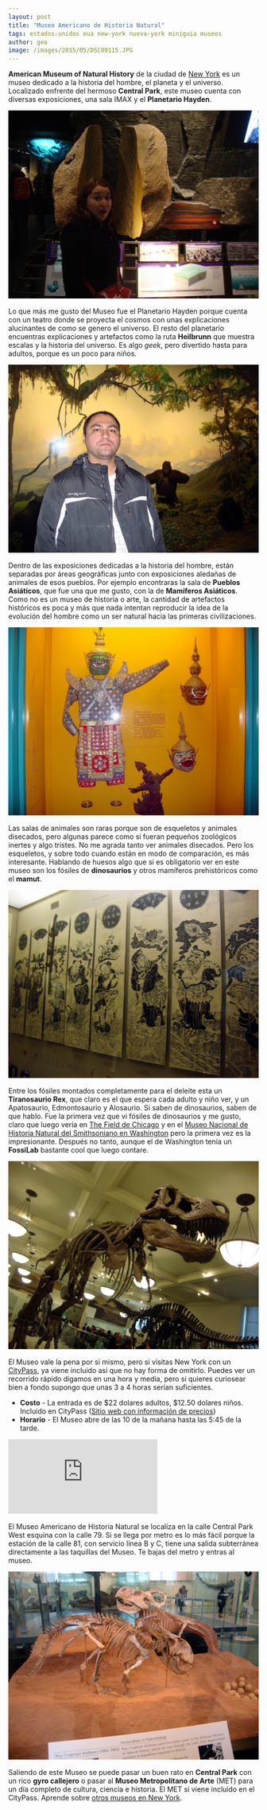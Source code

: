 ```yaml
---
layout: post
title: "Museo Americano de Historia Natural"
tags: estados-unidos eua new-york nueva-york miniguia museos
author: geo
image: /images/2015/05/DSC09115.JPG
---
```

**American Museum of Natural History** de la ciudad de [New York](/tag/new-york) es un museo dedicado a la historia del hombre, el planeta y el universo. Localizado enfrente del hermoso **Central Park**, este museo cuenta con diversas exposiciones, una sala IMAX y el **Planetario Hayden**.

![Rox aprendiendo de ciencia](/images/2015/05/DSC09070.JPG)

Lo que más me gusto del Museo fue el Planetario Hayden porque cuenta con un teatro donde se proyecta el cosmos con unas explicaciones alucinantes de como se genero el universo. El resto del planetario encuentras explicaciones y artefactos como la ruta **Heilbrunn** que muestra escalas y la historia del universo. Es algo *geek*, pero divertido hasta para adultos, porque es un poco para niños.

![Simios](/images/2015/05/DSC09075.JPG)

Dentro de las exposiciones dedicadas a la historia del hombre, están separadas por áreas geográficas junto con exposiciones aledañas de animales de esos pueblos. Por ejemplo encontraras la sala de **Pueblos Asiáticos**, que fue una que me gusto, con la de **Mamíferos Asiáticos**. Como no es un museo de historia o arte, la cantidad de artefactos históricos es poca y más que nada intentan reproducir la idea de la evolución del hombre como un ser natural hacia las primeras civilizaciones. 

![Exposición de Asia](/images/2015/05/DSC09091.JPG)

Las salas de animales son raras porque son de esqueletos y animales disecados, pero algunas parece como si fueran pequeños zoológicos inertes y algo tristes. No me agrada tanto ver animales disecados. Pero los esqueletos, y sobre todo cuando están en modo de comparación, es más interesante. Hablando de huesos algo que si es obligatorio ver en este museo son los fósiles de **dinosaurios** y otros mamíferos prehistóricos como el **mamut**.

![Arte chino](/images/2015/05/DSC09097.JPG)

Entre los fósiles montados completamente para el deleite esta un **Tiranosaurio Rex**, que claro es el que espera cada adulto y niño ver, y un Apatosaurio, Edmontosaurio y Alosaurio. Si saben de dinosaurios, saben de que hablo. Fue la primera vez que vi fósiles de dinosaurios y me gusto, claro que luego vería en [The Field de Chicago](/tag/chicago) y en el [Museo Nacional de Historia Natural del Smithsoniano en Washington](/tag/washington) pero la primera vez es la impresionante. Después no tanto, aunque el de Washington tenía un **FossiLab** bastante cool que luego contare.

![Tyranosaurio Rex del Museo](/images/2015/05/DSC09111.JPG)

El Museo vale la pena por si mismo, pero si visitas New York con un [CityPass](/citypass), ya viene incluido así que no hay forma de omitirlo. Puedes ver un recorrido rápido digamos en una hora y media, pero si quieres curiosear bien a fondo supongo que unas 3 a 4 horas serían suficientes.

* **Costo** - La entrada es de $22 dolares adultos, $12.50 dolares niños. Incluido en CityPass ([Sitio web con información de precios](http://www.amnh.org/plan-your-visit))
* **Horario** - El Museo abre de las 10 de la mañana hasta las 5:45 de la tarde.

<div class="embed-responsive embed-responsive-16by9">
<iframe src="https://www.google.com/maps/embed?pb=!1m18!1m12!1m3!1d3021.120729420817!2d-73.9740794!3d40.78135989999999!2m3!1f0!2f0!3f0!3m2!1i1024!2i768!4f13.1!3m3!1m2!1s0x89c258f4b00f7a09%3A0xa27d8172624c5db1!2sAmerican+Museum+of+Natural+History!5e0!3m2!1sen!2smx!4v1432568018277" class="embed-responsive-item" frameborder="0" style="border:0"></iframe>
</div>

El Museo Americano de Historia Natural se localiza en la calle Central Park West esquina con la calle 79. Si se llega por metro es lo más fácil porque la estación de la calle 81, con servicio línea B y C, tiene una salida subterránea directamente a las taquillas del Museo. Te bajas del metro y entras al museo.

![Más dinosaurios](/images/2015/05/DSC09133.JPG)

Saliendo de este Museo se puede pasar un buen rato en **Central Park** con un rico **gyro callejero** o pasar al **Museo Metropolitano de Arte** (MET) para un día completo de cultura, ciencia e historia. El MET si viene incluido en el CityPass. Aprende sobre [otros museos en New York](/museos-en-nueva-york/).
